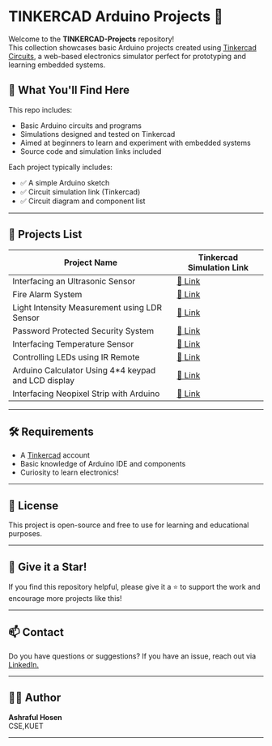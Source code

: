 # TINKERCAD Arduino Projects 🚀

Welcome to the **TINKERCAD-Projects** repository!  
This collection showcases basic Arduino projects created using [Tinkercad Circuits](https://www.tinkercad.com/), a web-based electronics simulator perfect for prototyping and learning embedded systems.

## 🔧 What You'll Find Here

This repo includes:

- Basic Arduino circuits and programs
- Simulations designed and tested on Tinkercad
- Aimed at beginners to learn and experiment with embedded systems
- Source code and simulation links included

Each project typically includes:
- ✅ A simple Arduino sketch
- ✅ Circuit simulation link (Tinkercad)
- ✅ Circuit diagram and component list

---

## 📁 Projects List

| Project Name                                            | Tinkercad Simulation Link |
|---------------------------------------------------------|-------------------------------------------|
| Interfacing an Ultrasonic Sensor                        | [🔗 Link](https://www.tinkercad.com/things/5tUGmFVslpr-interfacing-an-ultrasonic-sensor-with-arduino-?sharecode=Grr9t54Tk_gms8HF1-25JBtrRTm_qIPJMKq1Ie99g0Q) |
| Fire Alarm System                                       | [🔗 Link](https://www.tinkercad.com/things/e1uRyZHQ77W-fire-alarm-system-project-with-temperature-and-gas-sensors?sharecode=U_y2J1L9_M6qnHnkY8N_VJfnJ8J3cnNJLdlcHuMlaiw) |
| Light Intensity Measurement using LDR Sensor            | [🔗 Link](https://www.tinkercad.com/things/i5bKi5PESFC-light-intensity-measurement-using-ldr-sensors-and-arduino?sharecode=Z0TL23tqaONBbD80yUL9iSbVw2xLNxZ8w2KWSd0d79c) |
| Password Protected Security System                      | [🔗 Link](https://www.tinkercad.com/things/61pINFu6ykX-password-protected-security-system-using-arduino) |
| Interfacing Temperature Sensor                          | [🔗 Link](https://www.tinkercad.com/things/iBwCmkTh5xC-interfacing-temperature-sensor-with-arduino?sharecode=RLBon7ldEIpjm9wWO6DNLHV_3bK8KA2FGnrhbNbv56E) |
| Controlling LEDs using IR Remote                        | [🔗 Link](https://www.tinkercad.com/things/aexOuuzeGj3-controlling-leds-using-ir-remote-and-arduino-uno-on-tinkercad?sharecode=nO0fxJxCbEo78b_6E8ChY_jCKku_XUNx7h8B98mn8Wk) |
| Arduino Calculator Using 4*4 keypad and LCD display     | [🔗 Link](https://www.tinkercad.com/things/bm54Jq0q0dM-arduino-diy-calculator-using-a-4x4-keypad-and-16x2-lcd-display?sharecode=Y26ANjBApek8TIKpaHUpgzJfJJF4Bx3xpT8vR7h_564) |
| Interfacing Neopixel Strip with Arduino                 | [🔗 Link](https://www.tinkercad.com/things/9q65m36KoWX-interfacing-neopixel-strip-with-arduino?sharecode=1YMiQwEr5SaSCnHXgy6URixzRKYL3BHznvPuefr9iNU) |


---

## 🛠 Requirements

- A [Tinkercad](https://www.tinkercad.com/) account
- Basic knowledge of Arduino IDE and components
- Curiosity to learn electronics!

---
## 📜 License

This project is open-source and free to use for learning and educational purposes.

---

## 🌟 Give it a Star!

If you find this repository helpful, please give it a ⭐ to support the work and encourage more projects like this!

---

## 📫 Contact 

Do you have questions or suggestions? If you have an issue, reach out via [LinkedIn.](https://www.linkedin.com/in/ashraful-hosen-744695357/)

---

## 👨‍💻 Author

**Ashraful Hosen**  
CSE,KUET

---

